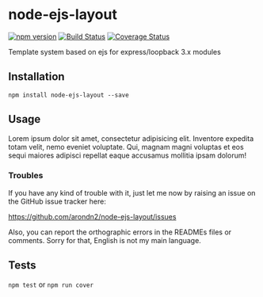 node-ejs-layout
===============

[![npm version](https://badge.fury.io/js/node-ejs-layout.svg)](https://badge.fury.io/js/node-ejs-layout) [![Build Status](https://travis-ci.org/arondn2/node-ejs-layout.svg?branch=master)](https://travis-ci.org/arondn2/node-ejs-layout)
[![Coverage Status](https://coveralls.io/repos/github/arondn2/node-ejs-layout/badge.svg?branch=master)](https://coveralls.io/github/arondn2/node-ejs-layout?branch=master)

Template system based on ejs for express/loopback 3.x modules

## Installation

`npm install node-ejs-layout --save`

## Usage

Lorem ipsum dolor sit amet, consectetur adipisicing elit. Inventore expedita totam velit, nemo eveniet voluptate. Qui, magnam magni voluptas et eos sequi maiores adipisci repellat eaque accusamus mollitia ipsam dolorum!

### Troubles

If you have any kind of trouble with it, just let me now by raising an issue on the GitHub issue tracker here:

https://github.com/arondn2/node-ejs-layout/issues

Also, you can report the orthographic errors in the READMEs files or comments. Sorry for that, English is not my main language.

## Tests

`npm test` or `npm run cover`
